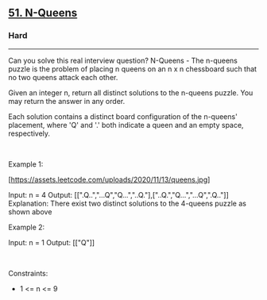 <h2><a href="https://leetcode.com/problems/n-queens/">51. N-Queens</a></h2><h3>Hard</h3><hr>Can you solve this real interview question? N-Queens - The n-queens puzzle is the problem of placing n queens on an n x n chessboard such that no two queens attack each other.

Given an integer n, return all distinct solutions to the n-queens puzzle. You may return the answer in any order.

Each solution contains a distinct board configuration of the n-queens' placement, where 'Q' and '.' both indicate a queen and an empty space, respectively.

 

Example 1:

[https://assets.leetcode.com/uploads/2020/11/13/queens.jpg]


Input: n = 4
Output: [[".Q..","...Q","Q...","..Q."],["..Q.","Q...","...Q",".Q.."]]
Explanation: There exist two distinct solutions to the 4-queens puzzle as shown above


Example 2:


Input: n = 1
Output: [["Q"]]


 

Constraints:

 * 1 <= n <= 9